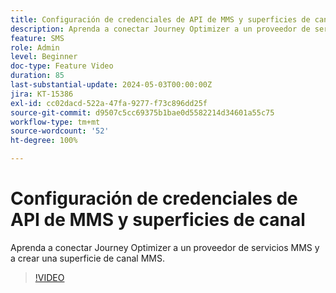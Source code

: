 ```yaml
---
title: Configuración de credenciales de API de MMS y superficies de canal
description: Aprenda a conectar Journey Optimizer a un proveedor de servicios MMS y a crear una superficie de canal MMS.
feature: SMS
role: Admin
level: Beginner
doc-type: Feature Video
duration: 85
last-substantial-update: 2024-05-03T00:00:00Z
jira: KT-15386
exl-id: cc02dacd-522a-47fa-9277-f73c896dd25f
source-git-commit: d9507c5cc69375b1bae0d5582214d34601a55c75
workflow-type: tm+mt
source-wordcount: '52'
ht-degree: 100%

---
```


# Configuración de credenciales de API de MMS y superficies de canal

Aprenda a conectar Journey Optimizer a un proveedor de servicios MMS y a crear una superficie de canal MMS.

>[!VIDEO](https://video.tv.adobe.com/v/3438049/?learn=on&captions=spa)

